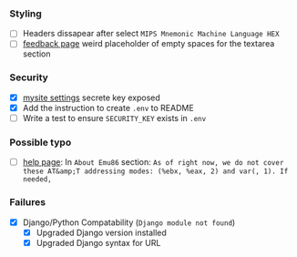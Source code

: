 ### Styling
* [ ] Headers dissapear after select `MIPS Mnemonic Machine Language HEX`
* [ ] [feedback page](Emu86/templates/feedback.html) weird placeholder of empty spaces for the textarea section

### Security
* [X]  [mysite settings](mysite/settings.py) secrete key exposed
  * [X] Add the instruction to create `.env` to README
  * [ ] Write a test to ensure `SECURITY_KEY` exists in `.env`

### Possible typo
* [ ] [help page](Emu86/templates/help.html):  In `About Emu86` section: `As of right now, we do not cover these AT&amp;T addressing modes: (%ebx, %eax, 2) and var(, 1). If needed,`

### Failures
* [X] Django/Python Compatability (`Django module not found`)
  * [X] Upgraded Django version installed
  * [X] Upgraded Django syntax for URL
